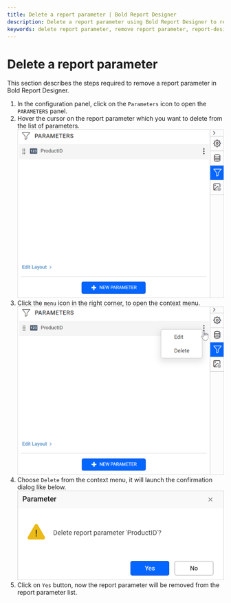 ```yaml
---
title: Delete a report parameter | Bold Report Designer
description: Delete a report parameter using Bold Report Designer to remove the report parameters that are no longer in use.
keywords: delete report parameter, remove report parameter, report-designer, parameters
---
```


# Delete a report parameter

This section describes the steps required to remove a report parameter in Bold Report Designer.

1. In the configuration panel, click on the `Parameters` icon to open the `PARAMETERS` panel.
2. Hover the cursor on the report parameter which you want to delete from the list of parameters.
   ![Parameter list view](/static/assets/on-premise/images/report-designer/report-parameters/delete-report-parameter/parameter-list-view.png '#width=350px')
3. Click the `menu` icon in the right corner, to open the context menu.
   ![Open context menu](/static/assets/on-premise/images/report-designer/report-parameters/delete-report-parameter/open-context-menu.png '#width=350px')
4. Choose `Delete` from the context menu, it will launch the confirmation dialog like below.
   ![Parameter delete confirmation dialog](/static/assets/on-premise/images/report-designer/report-parameters/delete-report-parameter/parameter-delete-confirmation-dialog.png '#width=300px')
5. Click on `Yes` button, now the report parameter will be removed from the report parameter list.